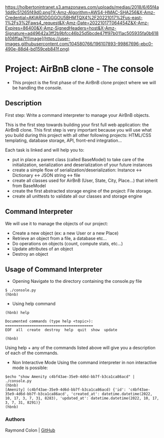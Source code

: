 https://holbertonintranet.s3.amazonaws.com/uploads/medias/2018/6/65f4a1dd9c51265f49d0.png?X-Amz-Algorithm=AWS4-HMAC-SHA256&X-Amz-Credential=AKIARDDGGGOU5BHMTQX4%2F20221017%2Fus-east-1%2Fs3%2Faws4_request&X-Amz-Date=20221017T064454Z&X-Amz-Expires=86400&X-Amz-SignedHeaders=host&X-Amz-Signature=ad49642a3ff2b9bfcc46b25d5bcde47ff97b011ac505935fa0b618b106ffaa7f![image](https://user-images.githubusercontent.com/104580766/196107893-99867696-ebc0-490e-88d4-bd159ceb841f.png)

# Project: AirBnB clone - The console

- This project is the first phase of the AirBnB clone project where we will be handling the console.

## Description

First step: Write a command interpreter to manage your AirBnB objects.

This is the first step towards building your first full web application: the AirBnB clone. This first step is very important because you will use what you build during this project with all other following projects: HTML/CSS templating, database storage, API, front-end integration…

Each task is linked and will help you to:

- put in place a parent class (called BaseModel) to take care of the initialization, serialization and deserialization of your future instances
- create a simple flow of serialization/deserialization: Instance <-> Dictionary <-> JSON string <-> file
- create all classes used for AirBnB (User, State, City, Place…) that inherit from BaseModel
- create the first abstracted storage engine of the project: File storage.
- create all unittests to validate all our classes and storage engine

## Command Interpreter
We will use it to manage the objects of our project:

- Create a new object (ex: a new User or a new Place)
- Retrieve an object from a file, a database etc…
- Do operations on objects (count, compute stats, etc…)
- Update attributes of an object
- Destroy an object



## Usage of Command Interpreter
- Opening
Navigate to the directory containing the console.py file
```
$ ./console.py
(hbnb) 
```

- Using help command
```
(hbnb) help

Documented commands (type help <topic>):
========================================
EOF  all  create  destroy  help  quit  show  update

(hbnb) 
```
Using help + any of the commands listed above will give you a description of each of the commands.

- Non Interactive Mode
Using the command interpreter in non interactive mode is possible:
```
$echo "show Amenity c4bf43ae-35e9-4d6d-bb7f-b3ca1ca86acd" | ./console.py
(hbnb)
[Amenity] (c4bf43ae-35e9-4d6d-bb7f-b3ca1ca86acd) {'id': 'c4bf43ae-35e9-4d6d-bb7f-b3ca1ca86acd', 'created_at': datetime.datetime(2022, 10, 17, 3, 7, 31, 8283), 'updated_at': datetime.datetime(2022, 10, 17, 3, 7, 31, 8291)}
(hbnb)
```


### Authors

Raymond Colon | [GitHub](https://github.com/raycast5)

